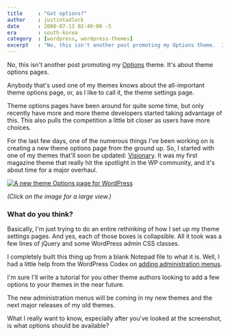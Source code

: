 ```yaml
---
title     : "Got options?"
author    : justintadlock
date      : 2008-07-13 02:49:00 -5
era       : south-korea
category  : [wordpress, wordpress-themes]
excerpt   : "No, this isn't another post promoting my Options theme.  It's about theme options pages. Anybody that's used one of my themes knows about the all-important theme options page, or, as I like to call it, the theme settings page."
---
```


No, this isn't another post promoting my <a href="http://justintadlock.com/archives/2008/02/24/options-wordpress-theme" title="Options WordPress theme"> Options</a> theme.  It's about theme options pages.

Anybody that's used one of my themes knows about the all-important theme options page, or, as I like to call it, the theme settings page.

Theme options pages have been around for quite some time, but only recently have more and more theme developers started taking advantage of this.  This also pulls the competition a little bit closer as users have more choices.

For the last few days, one of the numerous things I've been working on is creating a new theme options page from the ground up.  So, I started with one of my themes that'll soon be updated: <a href="http://justintadlock.com/archives/2007/11/04/visionary-wordpress-theme" title="Visionary WordPress theme"> Visionary</a>.  It was my first magazine theme that really hit the spotlight in the WP community, and it's about time for a major overhaul.

<a href="http://justintadlock.com/blog/wp-content/uploads/2008/07/wordpress-theme-options.gif" title="WordPress theme options page"><img src="http://justintadlock.com/blog/wp-content/uploads/2008/07/wp-theme-options.gif" class="center" title="Designing a WordPress theme options page" alt="A new theme Options page for WordPress" /></a>

<em>(Click on the image for a large view.)</em>

<h3>What do you think?</h3>

Basically, I'm just trying to do an entire rethinking of how I set up my theme settings pages.  And yes, each of those boxes is collapsible.  All it took was a few lines of jQuery and some WordPress admin CSS classes.

I completely built this thing up from a blank Notepad file to what it is.  Well, I had a little help from the WordPress Codex on <a href="http://codex.wordpress.org/Adding_Administration_Menus" title="WordPress Codex: Adding Administration Menus"> adding administration menus</a>.

I'm sure I'll write a tutorial for you other theme authors looking to add a few options to your themes in the near future.

The new administration menus will be coming in my new themes and the next major releases of my old themes.

What I really want to know, especially after you've looked at the screenshot, is what options should be available?

